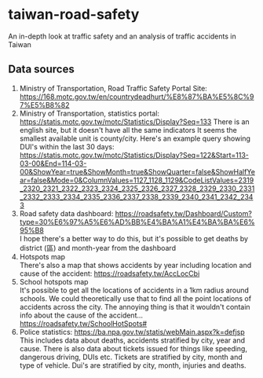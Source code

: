 # taiwan-road-safety
An in-depth look at traffic safety and an analysis of traffic accidents in Taiwan

## Data sources
1. Ministry of Transportation, Road Traffic Safety Portal Site: https://168.motc.gov.tw/en/countrydeadhurt/%E8%87%BA%E5%8C%97%E5%B8%82
2. Ministry of Transportation, statistics portal: https://statis.motc.gov.tw/motc/Statistics/Display?Seq=133
   There is an english site, but it doesn't have all the same indicators
   It seems the smallest available unit is county/city.
   Here's an example query showing DUI's within the last 30 days: https://statis.motc.gov.tw/motc/Statistics/Display?Seq=122&Start=113-03-00&End=114-03-00&ShowYear=true&ShowMonth=true&ShowQuarter=false&ShowHalfYear=false&Mode=0&ColumnValues=1127_1128_1129&CodeListValues=2319_2320_2321_2322_2323_2324_2325_2326_2327_2328_2329_2330_2331_2332_2333_2334_2335_2336_2337_2338_2339_2340_2341_2342_2343
3. Road safety data dashboard: https://roadsafety.tw/Dashboard/Custom?type=30%E6%97%A5%E6%AD%BB%E4%BA%A1%E4%BA%BA%E6%95%B8       
   I hope there's a better way to do this, but it's possible to get deaths by district (區) and month-year from the dashboard
4. Hotspots map       
   There's also a map that shows accidents by year including location and cause of the accident: https://roadsafety.tw/AccLocCbi
5. School hotspots map      
   It's possible to get all the locations of accidents in a 1km radius around schools. We could theoretically use that to find all the point locations of accidents across the city. The annoying thing is that it wouldn't contain info about the cause of the accident...    
  https://roadsafety.tw/SchoolHotSpots#
6. Police statistics: https://ba.npa.gov.tw/statis/webMain.aspx?k=defjsp       
   This includes data about deaths, accidents stratified by city, year and cause.
   There is also data about tickets issued for things like speeding, dangerous driving, DUIs etc.
   Tickets are stratified by city, month and type of vehicle.
   Dui's are stratified by city, month, injuries and deaths. 
